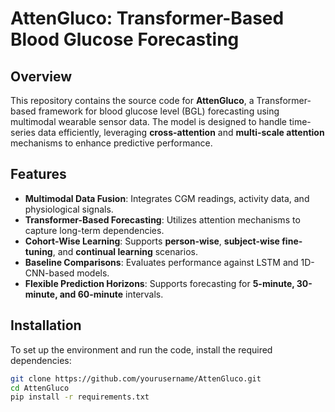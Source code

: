 # AttenGluco: Transformer-Based Blood Glucose Forecasting

## Overview
This repository contains the source code for **AttenGluco**, a Transformer-based framework for blood glucose level (BGL) forecasting using multimodal wearable sensor data. The model is designed to handle time-series data efficiently, leveraging **cross-attention** and **multi-scale attention** mechanisms to enhance predictive performance.

## Features
- **Multimodal Data Fusion**: Integrates CGM readings, activity data, and physiological signals.
- **Transformer-Based Forecasting**: Utilizes attention mechanisms to capture long-term dependencies.
- **Cohort-Wise Learning**: Supports **person-wise**, **subject-wise fine-tuning**, and **continual learning** scenarios.
- **Baseline Comparisons**: Evaluates performance against LSTM and 1D-CNN-based models.
- **Flexible Prediction Horizons**: Supports forecasting for **5-minute, 30-minute, and 60-minute** intervals.

## Installation
To set up the environment and run the code, install the required dependencies:

```bash
git clone https://github.com/yourusername/AttenGluco.git
cd AttenGluco
pip install -r requirements.txt
